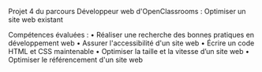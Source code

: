 Projet 4 du parcours Développeur web d'OpenClassrooms : Optimiser un site web existant

Compétences évaluées :
• Réaliser une recherche des bonnes pratiques en développement web
• Assurer l'accessibilité d'un site web
• Écrire un code HTML et CSS maintenable
• Optimiser la taille et la vitesse d’un site web
• Optimiser le référencement d'un site web
